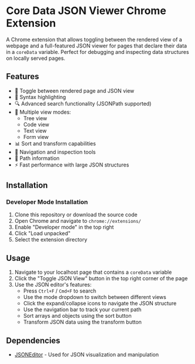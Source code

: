 # Core Data JSON Viewer Chrome Extension

A Chrome extension that allows toggling between the rendered view of a webpage and a full-featured JSON viewer for pages that declare their data in a `coreData` variable. Perfect for debugging and inspecting data structures on locally served pages.

## Features

- 🔄 Toggle between rendered page and JSON view
- 🎨 Syntax highlighting
- 🔍 Advanced search functionality (JSONPath supported)
- 🌳 Multiple view modes:
  - Tree view
  - Code view
  - Text view
  - Form view
- 📊 Sort and transform capabilities
- 🔎 Navigation and inspection tools
- 🎯 Path information
- ⚡ Fast performance with large JSON structures

## Installation

### Developer Mode Installation

1. Clone this repository or download the source code
2. Open Chrome and navigate to `chrome://extensions/`
3. Enable "Developer mode" in the top right
4. Click "Load unpacked"
5. Select the extension directory

## Usage

1. Navigate to your localhost page that contains a `coreData` variable
2. Click the "Toggle JSON View" button in the top right corner of the page
3. Use the JSON editor's features:
   - Press `Ctrl+F` / `Cmd+F` to search
   - Use the mode dropdown to switch between different views
   - Click the expand/collapse icons to navigate the JSON structure
   - Use the navigation bar to track your current path
   - Sort arrays and objects using the sort button
   - Transform JSON data using the transform button

## Dependencies

- [JSONEditor](https://github.com/josdejong/jsoneditor) - Used for JSON visualization and manipulation
